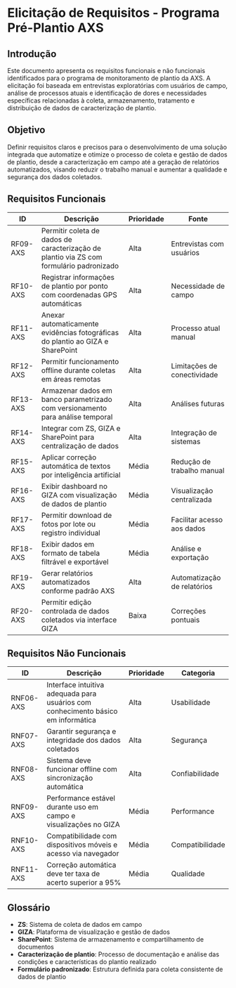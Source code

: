 # Elicitação de Requisitos - Programa Pré-Plantio AXS

## Introdução

Este documento apresenta os requisitos funcionais e não funcionais identificados para o programa de monitoramento de plantio da AXS. A elicitação foi baseada em entrevistas exploratórias com usuários de campo, análise de processos atuais e identificação de dores e necessidades específicas relacionadas à coleta, armazenamento, tratamento e distribuição de dados de caracterização de plantio.

## Objetivo

Definir requisitos claros e precisos para o desenvolvimento de uma solução integrada que automatize e otimize o processo de coleta e gestão de dados de plantio, desde a caracterização em campo até a geração de relatórios automatizados, visando reduzir o trabalho manual e aumentar a qualidade e segurança dos dados coletados.

## Requisitos Funcionais

| **ID**   | **Descrição**                                                                           | **Prioridade** | **Fonte**                   |
| -------- | --------------------------------------------------------------------------------------- | -------------- | --------------------------- |
| RF09-AXS | Permitir coleta de dados de caracterização de plantio via ZS com formulário padronizado | Alta           | Entrevistas com usuários    |
| RF10-AXS | Registrar informações de plantio por ponto com coordenadas GPS automáticas              | Alta           | Necessidade de campo        |
| RF11-AXS | Anexar automaticamente evidências fotográficas do plantio ao GIZA e SharePoint          | Alta           | Processo atual manual       |
| RF12-AXS | Permitir funcionamento offline durante coletas em áreas remotas                         | Alta           | Limitações de conectividade |
| RF13-AXS | Armazenar dados em banco parametrizado com versionamento para análise temporal          | Alta           | Análises futuras            |
| RF14-AXS | Integrar com ZS, GIZA e SharePoint para centralização de dados                          | Alta           | Integração de sistemas      |
| RF15-AXS | Aplicar correção automática de textos por inteligência artificial                       | Média          | Redução de trabalho manual  |
| RF16-AXS | Exibir dashboard no GIZA com visualização de dados de plantio                           | Média          | Visualização centralizada   |
| RF17-AXS | Permitir download de fotos por lote ou registro individual                              | Média          | Facilitar acesso aos dados  |
| RF18-AXS | Exibir dados em formato de tabela filtrável e exportável                                | Média          | Análise e exportação        |
| RF19-AXS | Gerar relatórios automatizados conforme padrão AXS                                      | Alta           | Automatização de relatórios |
| RF20-AXS | Permitir edição controlada de dados coletados via interface GIZA                        | Baixa          | Correções pontuais          |

## Requisitos Não Funcionais

| **ID**    | **Descrição**                                                                     | **Prioridade** | **Categoria**   |
| --------- | --------------------------------------------------------------------------------- | -------------- | --------------- |
| RNF06-AXS | Interface intuitiva adequada para usuários com conhecimento básico em informática | Alta           | Usabilidade     |
| RNF07-AXS | Garantir segurança e integridade dos dados coletados                              | Alta           | Segurança       |
| RNF08-AXS | Sistema deve funcionar offline com sincronização automática                       | Alta           | Confiabilidade  |
| RNF09-AXS | Performance estável durante uso em campo e visualizações no GIZA                  | Média          | Performance     |
| RNF10-AXS | Compatibilidade com dispositivos móveis e acesso via navegador                    | Média          | Compatibilidade |
| RNF11-AXS | Correção automática deve ter taxa de acerto superior a 95%                        | Média          | Qualidade       |

## Glossário

- **ZS**: Sistema de coleta de dados em campo
- **GIZA**: Plataforma de visualização e gestão de dados
- **SharePoint**: Sistema de armazenamento e compartilhamento de documentos
- **Caracterização de plantio**: Processo de documentação e análise das condições e características do plantio realizado
- **Formulário padronizado**: Estrutura definida para coleta consistente de dados de plantio
